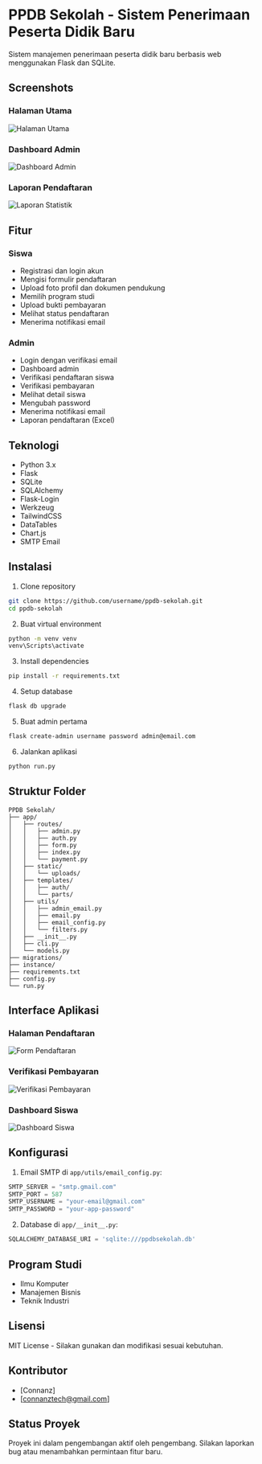 # PPDB Sekolah - Sistem Penerimaan Peserta Didik Baru

Sistem manajemen penerimaan peserta didik baru berbasis web menggunakan Flask dan SQLite.

## Screenshots

### Halaman Utama
![Halaman Utama](app/static/Documentation%20Images/Screenshots_1.png)

### Dashboard Admin
![Dashboard Admin](app/static/Documentation%20Images/Screenshots_2.png)

### Laporan Pendaftaran
![Laporan Statistik](app/static/Documentation%20Images/Screenshots_3.png)

## Fitur

### Siswa
- Registrasi dan login akun
- Mengisi formulir pendaftaran
- Upload foto profil dan dokumen pendukung
- Memilih program studi
- Upload bukti pembayaran
- Melihat status pendaftaran
- Menerima notifikasi email

### Admin
- Login dengan verifikasi email
- Dashboard admin
- Verifikasi pendaftaran siswa
- Verifikasi pembayaran
- Melihat detail siswa
- Mengubah password
- Menerima notifikasi email
- Laporan pendaftaran (Excel)

## Teknologi

- Python 3.x
- Flask
- SQLite
- SQLAlchemy
- Flask-Login
- Werkzeug
- TailwindCSS
- DataTables
- Chart.js
- SMTP Email

## Instalasi

1. Clone repository
```bash
git clone https://github.com/username/ppdb-sekolah.git
cd ppdb-sekolah
```

2. Buat virtual environment
```bash
python -m venv venv
venv\Scripts\activate
```

3. Install dependencies
```bash
pip install -r requirements.txt
```

4. Setup database
```bash
flask db upgrade
```

5. Buat admin pertama
```bash
flask create-admin username password admin@email.com
```

6. Jalankan aplikasi
```bash
python run.py
```

## Struktur Folder

```
PPDB Sekolah/
├── app/
│   ├── routes/
│   │   ├── admin.py
│   │   ├── auth.py
│   │   ├── form.py
│   │   ├── index.py
│   │   └── payment.py
│   ├── static/
│   │   └── uploads/
│   ├── templates/
│   │   ├── auth/
│   │   └── parts/
│   ├── utils/
│   │   ├── admin_email.py
│   │   ├── email.py
│   │   ├── email_config.py
│   │   └── filters.py
│   ├── __init__.py
│   ├── cli.py
│   └── models.py
├── migrations/
├── instance/
├── requirements.txt
├── config.py
└── run.py
```

## Interface Aplikasi

### Halaman Pendaftaran
![Form Pendaftaran](app/static/Documentation%20Images/Screenshots_4.png)

### Verifikasi Pembayaran
![Verifikasi Pembayaran](app/static/Documentation%20Images/Screenshots_5.png)

### Dashboard Siswa
![Dashboard Siswa](app/static/Documentation%20Images/Screenshots_6.png)

## Konfigurasi

1. Email SMTP di `app/utils/email_config.py`:
```python
SMTP_SERVER = "smtp.gmail.com"
SMTP_PORT = 587
SMTP_USERNAME = "your-email@gmail.com"
SMTP_PASSWORD = "your-app-password"
```

2. Database di `app/__init__.py`:
```python
SQLALCHEMY_DATABASE_URI = 'sqlite:///ppdbsekolah.db'
```

## Program Studi
- Ilmu Komputer
- Manajemen Bisnis  
- Teknik Industri

## Lisensi

MIT License - Silakan gunakan dan modifikasi sesuai kebutuhan.

## Kontributor

- [Connanz]
- [connanztech@gmail.com]

## Status Proyek

Proyek ini dalam pengembangan aktif oleh pengembang. Silakan laporkan bug atau menambahkan permintaan fitur baru.
